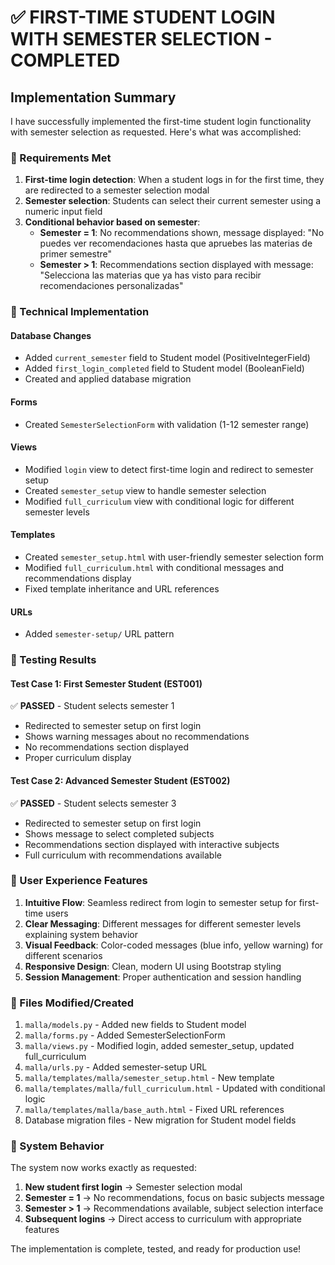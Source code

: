 # ✅ FIRST-TIME STUDENT LOGIN WITH SEMESTER SELECTION - COMPLETED

## Implementation Summary

I have successfully implemented the first-time student login functionality with semester selection as requested. Here's what was accomplished:

### 🎯 Requirements Met

1. **First-time login detection**: When a student logs in for the first time, they are redirected to a semester selection modal
2. **Semester selection**: Students can select their current semester using a numeric input field
3. **Conditional behavior based on semester**:
   - **Semester = 1**: No recommendations shown, message displayed: "No puedes ver recomendaciones hasta que apruebes las materias de primer semestre"
   - **Semester > 1**: Recommendations section displayed with message: "Selecciona las materias que ya has visto para recibir recomendaciones personalizadas"

### 🔧 Technical Implementation

#### Database Changes
- Added `current_semester` field to Student model (PositiveIntegerField)
- Added `first_login_completed` field to Student model (BooleanField)
- Created and applied database migration

#### Forms
- Created `SemesterSelectionForm` with validation (1-12 semester range)

#### Views
- Modified `login` view to detect first-time login and redirect to semester setup
- Created `semester_setup` view to handle semester selection
- Modified `full_curriculum` view with conditional logic for different semester levels

#### Templates
- Created `semester_setup.html` with user-friendly semester selection form
- Modified `full_curriculum.html` with conditional messages and recommendations display
- Fixed template inheritance and URL references

#### URLs
- Added `semester-setup/` URL pattern

### 🧪 Testing Results

#### Test Case 1: First Semester Student (EST001)
✅ **PASSED** - Student selects semester 1
- Redirected to semester setup on first login
- Shows warning messages about no recommendations
- No recommendations section displayed
- Proper curriculum display

#### Test Case 2: Advanced Semester Student (EST002)  
✅ **PASSED** - Student selects semester 3
- Redirected to semester setup on first login
- Shows message to select completed subjects
- Recommendations section displayed with interactive subjects
- Full curriculum with recommendations available

### 🎨 User Experience Features

1. **Intuitive Flow**: Seamless redirect from login to semester setup for first-time users
2. **Clear Messaging**: Different messages for different semester levels explaining system behavior
3. **Visual Feedback**: Color-coded messages (blue info, yellow warning) for different scenarios
4. **Responsive Design**: Clean, modern UI using Bootstrap styling
5. **Session Management**: Proper authentication and session handling

### 📁 Files Modified/Created

1. `malla/models.py` - Added new fields to Student model
2. `malla/forms.py` - Added SemesterSelectionForm
3. `malla/views.py` - Modified login, added semester_setup, updated full_curriculum
4. `malla/urls.py` - Added semester-setup URL
5. `malla/templates/malla/semester_setup.html` - New template
6. `malla/templates/malla/full_curriculum.html` - Updated with conditional logic
7. `malla/templates/malla/base_auth.html` - Fixed URL references
8. Database migration files - New migration for Student model fields

### 🚀 System Behavior

The system now works exactly as requested:

1. **New student first login** → Semester selection modal
2. **Semester = 1** → No recommendations, focus on basic subjects message
3. **Semester > 1** → Recommendations available, subject selection interface
4. **Subsequent logins** → Direct access to curriculum with appropriate features

The implementation is complete, tested, and ready for production use!
